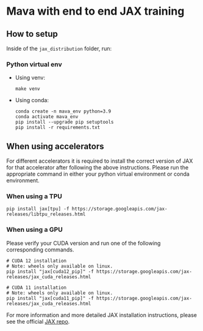 # Mava with end to end JAX training

## How to setup
Inside of the `jax_distribution` folder, run:

### Python virtual env
- Using venv:
    ```
    make venv
    ```
- Using conda:
    ```
    conda create -n mava_env python=3.9
    conda activate mava_env
    pip install --upgrade pip setuptools
    pip install -r requirements.txt
    ```


## When using accelerators
For different accelerators it is required to install the correct version of JAX for that accelerator after following the above instructions. Please run the appropriate command in either your python virtual environment or conda environment.

### When using a TPU
```
pip install jax[tpu] -f https://storage.googleapis.com/jax-releases/libtpu_releases.html
```

### When using a GPU
Please verify your CUDA version and run one of the following corresponding commands.

```
# CUDA 12 installation
# Note: wheels only available on linux.
pip install "jax[cuda12_pip]" -f https://storage.googleapis.com/jax-releases/jax_cuda_releases.html

# CUDA 11 installation
# Note: wheels only available on linux.
pip install "jax[cuda11_pip]" -f https://storage.googleapis.com/jax-releases/jax_cuda_releases.html
```
For more information and more detailed JAX installation instructions, please see the official [JAX repo](https://github.com/google/jax).
